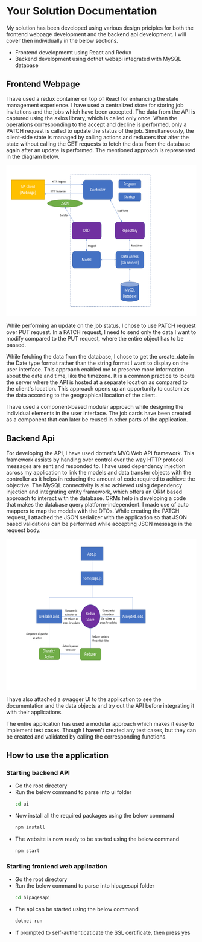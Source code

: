 Your Solution Documentation
===========================

My solution has been developed using various design priciples for both the frontend webpage development and the backend api development. I will cover then individually in the below sections.

* Frontend developmemt using React and Redux
* Backend development using dotnet webapi integrated with MySQL database

## Frontend Webpage
I have used a redux container on top of React for enhancing the state management experience. I have used a centralized store for storing job invitations and the jobs which have been accepted. The data from the API is captured using the axios library, which is called only once. When the operations corresponding to the accept and decline is performed, only a PATCH request is called to update the status of the job. Simultaneously, the client-side state is managed by calling actions and reducers that alter the state without calling the GET requests to fetch the data from the database again after an update is performed. The mentioned approach is represented in the diagram below.

<img src="images/api.png" height="400">

While performing an update on the job status, I chose to use PATCH request over PUT request. In a PATCH request, I need to send only the data I want to modify compared to the PUT request, where the entire object has to be passed. 

While fetching the data from the database, I chose to get the create_date in the Date type format rather than the string format I want to display on the user interface. This approach enabled me to preserve more information about the date and time, like the timezone. It is a common practice to locate the server where the API is hosted at a separate location as compared to the client's location. This approach opens up an opportunity to customize the data according to the geographical location of the client.

I have used a component-based modular approach while designing the individual elements in the user interface. The job cards have been created as a component that can later be reused in other parts of the application.

## Backend Api
For developing the API, I have used dotnet's MVC Web API framework. This framework assists by handing over control over the way HTTP protocol messages are sent and responded to. I have used dependency injection across my application to link the models and data transfer objects with the controller as it helps in reducing the amount of code required to achieve the objective. The MySQL connectivity is also achieved using dependency injection and integrating entity framework, which offers an ORM based approach to interact with the database. ORMs help in developing a code that makes the database query platform-independent. I made use of auto mappers to map the models with the DTOs. While creating the PATCH request, I attached the JSON serializer with the application so that JSON based validations can be performed while accepting JSON message in the request body.

<img src="images/web.png" height="400">

I have also attached a swagger UI to the application to see the documentation and the data objects and try out the API before integrating it with their applications.

The entire application has used a modular approach which makes it easy to implement test cases. Though I haven't created any test cases, but they can be created and validated by calling the corresponding functions.

## How to use the application
### Starting backend API
* Go the root directory
* Run the below command to parse into ui folder
    ```sh
    cd ui
    ```
* Now install all the required packages using the below command
    ```sh
    npm install
    ```
* The website is now ready to be started using the below command
    ```sh
    npm start
    ```
### Starting frontend web application
* Go the root directory
* Run the below command to parse into hipagesapi folder
    ```sh
    cd hipagesapi
    ```
* The api can be started using the below command
    ```sh
    dotnet run
    ```
* If prompted to self-authenticaticate the SSL certificate, then press yes